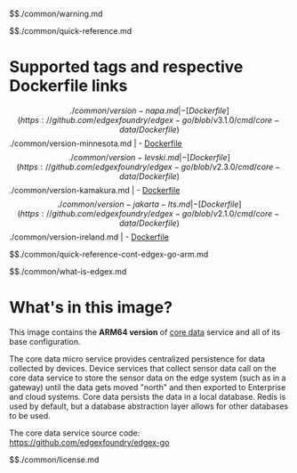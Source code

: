 $$./common/warning.md

$$./common/quick-reference.md

# Supported tags and respective Dockerfile links

$$./common/version-napa.md |
        - [Dockerfile](https://github.com/edgexfoundry/edgex-go/blob/v3.1.0/cmd/core-data/Dockerfile)
$$./common/version-minnesota.md |
        - [Dockerfile](https://github.com/edgexfoundry/edgex-go/blob/v3.0.0/cmd/core-data/Dockerfile)
$$./common/version-levski.md |
        - [Dockerfile](https://github.com/edgexfoundry/edgex-go/blob/v2.3.0/cmd/core-data/Dockerfile)
$$./common/version-kamakura.md |
        - [Dockerfile](https://github.com/edgexfoundry/edgex-go/blob/v2.2.0/cmd/core-data/Dockerfile)
$$./common/version-jakarta-lts.md |
        - [Dockerfile](https://github.com/edgexfoundry/edgex-go/blob/v2.1.0/cmd/core-data/Dockerfile)
$$./common/version-ireland.md |
        - [Dockerfile](https://github.com/edgexfoundry/edgex-go/blob/v2.0.0/cmd/core-data/Dockerfile)

$$./common/quick-reference-cont-edgex-go-arm.md

$$./common/what-is-edgex.md

# What's in this image?

This image contains the **ARM64 version** of [core data](https://docs.edgexfoundry.org/2.0/microservices/core/data/Ch-CoreData/) service and all of its base configuration.

The core data micro service provides centralized persistence for data collected by devices. Device services that collect sensor data call on the core data service to store the sensor data on the edge system (such as in a gateway) until the data gets moved "north" and then exported to Enterprise and cloud systems. Core data persists the data in a local database. Redis is used by default, but a database abstraction layer allows for other databases to be used.

The core data service source code: <https://github.com/edgexfoundry/edgex-go>

$$./common/license.md
